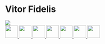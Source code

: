 # Vitor Fidelis 
<div>
<a href="https://www.linkedin.com/in/vitorfidelis01/" target="_blank"><img loading="lazy" src="https://img.shields.io/badge/-LinkedIn-%230077B5?style=for-the-badge&logo=linkedin&logoColor=white" target="_blank">
</div>
  
<div>
<img src="https://cdn.jsdelivr.net/gh/devicons/devicon@latest/icons/spring/spring-original-wordmark.svg width="40" height="40"/>
<img src="https://cdn.jsdelivr.net/gh/devicons/devicon@latest/icons/mysql/mysql-original-wordmark.svg width="40" height="40" />
<img src="https://cdn.jsdelivr.net/gh/devicons/devicon@latest/icons/docker/docker-original-wordmark.svg width="40" height="40"/>
<img src="https://cdn.jsdelivr.net/gh/devicons/devicon@latest/icons/git/git-original-wordmark.sv gwidth="40" height="40" />
<img src="https://cdn.jsdelivr.net/gh/devicons/devicon@latest/icons/github/github-original-wordmark.svg width="40" height="40" />
<img src="https://cdn.jsdelivr.net/gh/devicons/devicon@latest/icons/java/java-original-wordmark.svg width="40" height="40" />
<img src="https://cdn.jsdelivr.net/gh/devicons/devicon@latest/icons/intellij/intellij-original.svg width="40" height="40" />
</div>
